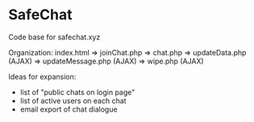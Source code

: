 # SafeChat
Code base for safechat.xyz

Organization:
index.html => joinChat.php => chat.php => updateData.php (AJAX)
                                       => updateMessage.php (AJAX)
                                       => wipe.php (AJAX)

Ideas for expansion:
 - list of "public chats on login page"
 - list of active users on each chat
 - email export of chat dialogue
